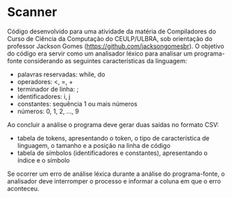 # Scanner
Código desenvolvido para uma atividade da matéria de Compiladores do Curso de Ciência da Computação do CEULP/ULBRA, sob orientação do professor Jackson Gomes (https://github.com/jacksongomesbr).
O objetivo do código era servir como um analisador léxico para analisar um programa-fonte considerando as seguintes características da linguagem:
* palavras reservadas: while, do
* operadores: <, =, +
* terminador de linha: ;
* identificadores: i, j
* constantes: sequência 1 ou mais números
* números: 0, 1, 2, ..., 9

Ao concluir a análise o programa deve gerar duas saídas no formato CSV:

* tabela de tokens, apresentando o token, o tipo de característica de linguagem, o tamanho e a posição na linha de código
* tabela de símbolos (identificadores e constantes), apresentando o índice e o símbolo

Se ocorrer um erro de análise léxica durante a análise do programa-fonte, o analisador deve interromper o processo e informar a coluna em que o erro aconteceu.
